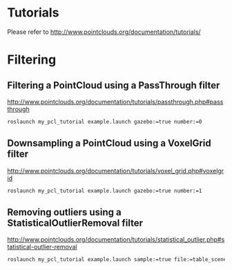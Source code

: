 # Tutorials

Please refer to http://www.pointclouds.org/documentation/tutorials/

# Filtering

## Filtering a PointCloud using a PassThrough filter

http://www.pointclouds.org/documentation/tutorials/passthrough.php#passthrough

```bash
roslaunch my_pcl_tutorial example.launch gazebo:=true number:=0
```

## Downsampling a PointCloud using a VoxelGrid filter

http://www.pointclouds.org/documentation/tutorials/voxel_grid.php#voxelgrid

```bash
roslaunch my_pcl_tutorial example.launch gazebo:=true number:=1
```

## Removing outliers using a StatisticalOutlierRemoval filter

http://www.pointclouds.org/documentation/tutorials/statistical_outlier.php#statistical-outlier-removal

```bash
roslaunch my_pcl_tutorial example.launch sample:=true file:=table_scene_lms400.pcd number:=2
```
